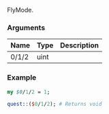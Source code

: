 FlyMode.
### Arguments
**Name**|**Type**|**Description**
:---|:---|:---
0/1/2|uint|

### Example

```perl
my $0/1/2 = 1;

quest::($0/1/2); # Returns void
```